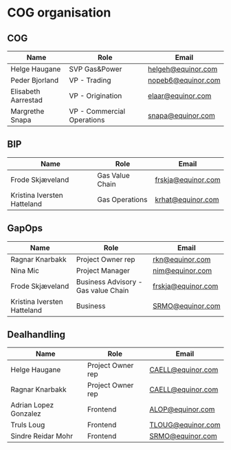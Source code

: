 # COG organisation


## COG

Name | Role | Email | 
-----|------|-------|
Helge Haugane | SVP Gas&Power | helgeh@equinor.com |
Peder Bjorland | VP - Trading | nopeb6@equinor.com |
Elisabeth Aarrestad  | VP - Origination | elaar@equinor.com |
Margrethe Snapa | VP - Commercial Operations | snapa@equinor.com | 

## BIP

Name | Role | Email | 
-----|------|-------|
Frode Skjæveland | Gas Value Chain | frskja@equinor.com | 
Kristina Iversten Hatteland | Gas Operations | krhat@equinor.com  | 

## GapOps

Name | Role | Email | 
-----|------|-------|
Ragnar Knarbakk | Project Owner rep | rkn@equinor.com |
Nina Mic | Project Manager | nim@equinor.com  |
Frode Skjæveland | Business Advisory - Gas value Chain | frskja@equinor.com | 
Kristina Iversten Hatteland | Business  | SRMO@equinor.com  | 




## Dealhandling
Name | Role | Email | 
-----|------|-------|
Helge Haugane | Project Owner rep | CAELL@equinor.com |
Ragnar Knarbakk | Project Owner rep | CAELL@equinor.com |
Adrian Lopez Gonzalez | Frontend | ALOP@equinor.com  |
Truls Loug | Frontend| TLOUG@equinor.com | 
Sindre Reidar Mohr | Frontend | SRMO@equinor.com  | 
